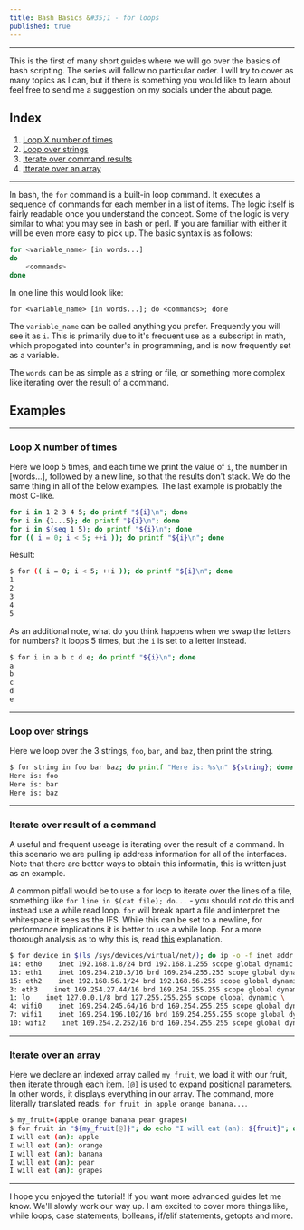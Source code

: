 ```yaml
---
title: Bash Basics &#35;1 - for loops
published: true
---
```


* * *
This is the first of many short guides where we will go over the basics of bash scripting. The series will follow no particular order. I will try to cover as many topics as I can, but if there is something you would like to learn about feel free to send me a suggestion on my socials under the about page. 

## Index

1. [Loop X number of times](#loopx)
2. [Loop over strings](#strings)
3. [Iterate over command results](#command)
4. [Itterate over an array](#array)

* * *
In bash, the `for` command is a built-in loop command. It executes a sequence of commands for each member in a list of items. The logic itself is fairly readable once you understand the concept. Some of the logic is very similar to what you may see in bash or perl. If you are familiar with either it will be even more easy to pick up. The basic syntax is as follows:

```bash
for <variable_name> [in words...]
do
    <commands>
done
```
In one line this would look like:

`for <variable_name> [in words...]; do <commands>; done`

The `variable_name` can be called anything you prefer. Frequently you will see it as `i`. This is primarily due to it's frequent use as a subscript in math, which propogated into counter's in programming, and is now frequently set as a variable. 

The `words` can be as simple as a string or file, or something more complex like iterating over the result of a command.

## Examples

* * *
### Loop X number of times<a name="loopx"><a/>

Here we loop 5 times, and each time we print the value of `i`, the number in [words...], followed by a new line, so that the results don't stack. We do the same thing in all of the below examples. The last example is probably the most C-like. 

```bash
for i in 1 2 3 4 5; do printf "${i}\n"; done
for i in {1...5}; do printf "${i}\n"; done
for i in $(seq 1 5); do printf "${i}\n"; done
for (( i = 0; i < 5; ++i )); do printf "${i}\n"; done
```

Result:

```bash
$ for (( i = 0; i < 5; ++i )); do printf "${i}\n"; done
1
2
3
4
5
```

As an additional note, what do you think happens when we swap the letters for numbers? It loops 5 times, but the `i` is set to a letter instead. 

```bash
$ for i in a b c d e; do printf "${i}\n"; done
a
b
c
d
e
```

* * *
### Loop over strings<a name="strings"><a/>

Here we loop over the 3 strings, `foo`, `bar`, and `baz`, then print the string. 

```bash
$ for string in foo bar baz; do printf "Here is: %s\n" ${string}; done
Here is: foo
Here is: bar
Here is: baz
```

* * *
### Iterate over result of a command<a name="command"><a/>

A useful and frequent useage is iterating over the result of a command. In this scenario we are pulling ip address information for all of the interfaces. Note that there are better ways to obtain this informatin, this is written just as an example. 

A common pitfall would be to use a for loop to iterate over the lines of a file, something like `for line in $(cat file); do...` - you should not do this and instead use a while read loop. `for` will break apart a file and interpret the whitespace it sees as the IFS. While this can be set to a newline, for performance implications it is better to use a while loop. For a more thorough analysis as to why this is, read [this](https://unix.stackexchange.com/a/24278) explanation.

```bash
$ for device in $(ls /sys/devices/virtual/net/); do ip -o -f inet addr show ${device}; done
14: eth0    inet 192.168.1.8/24 brd 192.168.1.255 scope global dynamic \       valid_lft 85289sec preferred_lft 85289sec
13: eth1    inet 169.254.210.3/16 brd 169.254.255.255 scope global dynamic \       valid_lft forever preferred_lft forever
15: eth2    inet 192.168.56.1/24 brd 192.168.56.255 scope global dynamic \       valid_lft forever preferred_lft forever
3: eth3    inet 169.254.27.44/16 brd 169.254.255.255 scope global dynamic \       valid_lft forever preferred_lft forever
1: lo    inet 127.0.0.1/8 brd 127.255.255.255 scope global dynamic \       valid_lft forever preferred_lft forever
4: wifi0    inet 169.254.245.64/16 brd 169.254.255.255 scope global dynamic \       valid_lft forever preferred_lft forever
7: wifi1    inet 169.254.196.102/16 brd 169.254.255.255 scope global dynamic \       valid_lft forever preferred_lft forever
10: wifi2    inet 169.254.2.252/16 brd 169.254.255.255 scope global dynamic \       valid_lft forever preferred_lft forever
```

* * *
### Iterate over an array<a name="array"><a/>

Here we declare an indexed array called `my_fruit`, we load it with our fruit, then iterate through each item. `[@]` is used to expand positional parameters. In other words, it displays everything in our array. The command, more literally translated reads: `for fruit in apple orange banana...`.

```bash
$ my_fruit=(apple orange banana pear grapes)
$ for fruit in "${my_fruit[@]}"; do echo "I will eat (an): ${fruit}"; done
I will eat (an): apple
I will eat (an): orange
I will eat (an): banana
I will eat (an): pear
I will eat (an): grapes
```

* * *

I hope you enjoyed the tutorial! If you want more advanced guides let me know. We'll slowly work our way up. I am excited to cover more things like, while loops, case statements, bolleans, if/elif statements, getopts and more. 
